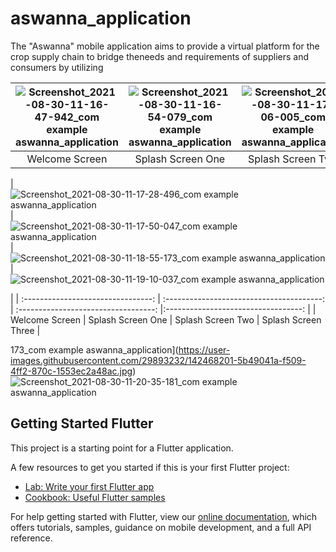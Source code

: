 # aswanna_application

The "Aswanna" mobile application aims to provide a virtual platform for the crop supply chain to bridge theneeds and requirements of suppliers and consumers by utilizing 




| ![Screenshot_2021-08-30-11-16-47-942_com example aswanna_application](https://user-images.githubusercontent.com/29893232/142468128-7914206c-7d9e-444a-bae5-17eea4c587b0.jpg) | ![Screenshot_2021-08-30-11-16-54-079_com example aswanna_application](https://user-images.githubusercontent.com/29893232/142468144-9a03a522-7e12-4ad4-abad-ff481149cc70.jpg) | ![Screenshot_2021-08-30-11-17-06-005_com example aswanna_application](https://user-images.githubusercontent.com/29893232/142468152-83921e4d-7c62-46ed-8b79-a75e2a6ef24a.jpg)  | ![Screenshot_2021-08-30-11-17-13-897_com example aswanna_application](https://user-images.githubusercontent.com/29893232/142468157-90ab130b-1221-4f48-ac78-c0dfa3b1d6a7.jpg) |
| :--------------------------------: | :---------------------------------------: | :----------------------------------: |:----------------------------------: |
|             Welcome Screen           |             Splash Screen One             |            Splash Screen Two             |            Splash Screen Three             |



| ![Screenshot_2021-08-30-11-17-28-496_com example aswanna_application](https://user-images.githubusercontent.com/29893232/142468172-81ca6410-fe52-4624-8ed5-4aeba6e3519c.jpg) | ![Screenshot_2021-08-30-11-17-50-047_com example aswanna_application](https://user-images.githubusercontent.com/29893232/142468180-3e95fce8-ceb9-4107-95da-c38a561acef9.jpg) | ![Screenshot_2021-08-30-11-18-55-173_com example aswanna_application](https://user-images.githubusercontent.com/29893232/142484159-e3215122-80e2-4a1a-9bb2-8190a08ec210.jpg)  |![Screenshot_2021-08-30-11-19-10-037_com example aswanna_application](https://user-images.githubusercontent.com/29893232/142484455-3f80ad7b-1a9d-4fc9-9a46-4bbdeecf9297.jpg) 

|
| :--------------------------------: | :---------------------------------------: | :----------------------------------: |:----------------------------------: |
|             Welcome Screen           |             Splash Screen One             |            Splash Screen Two             |            Splash Screen Three             |









173_com example aswanna_application](https://user-images.githubusercontent.com/29893232/142468201-5b49041a-f509-4ff2-870c-1553ec2a48ac.jpg)
![Screenshot_2021-08-30-11-20-35-181_com example aswanna_application](https://user-images.githubusercontent.com/29893232/142468274-dcfb70bc-7692-4287-ac84-e98095f46aa6.jpg)



## Getting Started Flutter

This project is a starting point for a Flutter application.

A few resources to get you started if this is your first Flutter project:

- [Lab: Write your first Flutter app](https://flutter.dev/docs/get-started/codelab)
- [Cookbook: Useful Flutter samples](https://flutter.dev/docs/cookbook)

For help getting started with Flutter, view our
[online documentation](https://flutter.dev/docs), which offers tutorials,
samples, guidance on mobile development, and a full API reference.
